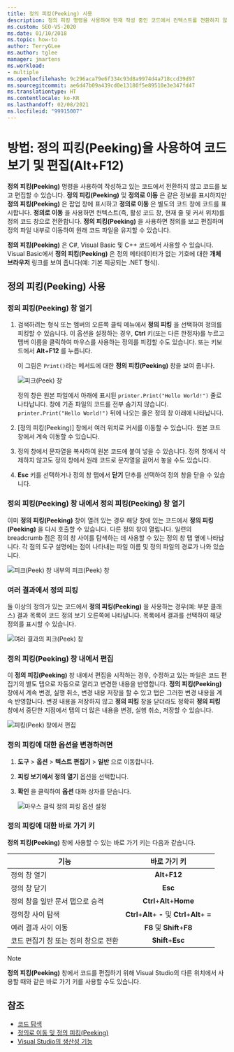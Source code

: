```yaml
---
title: 정의 피킹(Peeking) 사용
description: 정의 피킹 명령을 사용하여 현재 작성 중인 코드에서 컨텍스트를 전환하지 않고도 코드를 보고 편집하는 방법을 알아봅니다.
ms.custom: SEO-VS-2020
ms.date: 01/10/2018
ms.topic: how-to
author: TerryGLee
ms.author: tglee
manager: jmartens
ms.workload:
- multiple
ms.openlocfilehash: 9c296aca79e6f334c93d8a9974d4a718ccd39d97
ms.sourcegitcommit: ae6d47b09a439cd0e13180f5e89510e3e347fd47
ms.translationtype: HT
ms.contentlocale: ko-KR
ms.lasthandoff: 02/08/2021
ms.locfileid: "99915007"
---
```

# <a name="how-to-view-and-edit-code-by-using-peek-definition-altf12"></a>방법: 정의 피킹(Peeking)을 사용하여 코드 보기 및 편집(Alt+F12)

**정의 피킹(Peeking)** 명령을 사용하여 작성하고 있는 코드에서 전환하지 않고 코드를 보고 편집할 수 있습니다. **정의 피킹(Peeking)** 및 **정의로 이동** 은 같은 정보를 표시하지만 **정의 피킹(Peeking)** 은 팝업 창에 표시하고 **정의로 이동** 은 별도의 코드 창에 코드를 표시합니다. **정의로 이동** 을 사용하면 컨텍스트(즉, 활성 코드 창, 현재 줄 및 커서 위치)를 정의 코드 창으로 전환합니다. **정의 피킹(Peeking)** 을 사용하면 정의를 보고 편집하며 정의 파일 내부로 이동하여 원래 코드 파일을 유지할 수 있습니다.

**정의 피킹(Peeking)** 은 C#, Visual Basic 및 C++ 코드에서 사용할 수 있습니다. Visual Basic에서 **정의 피킹(Peeking)** 은 정의 메타데이터가 없는 기호에 대한 **개체 브라우저** 링크를 보여 줍니다(예: 기본 제공되는 .NET 형식).

## <a name="use-peek-definition"></a>정의 피킹(Peeking) 사용

### <a name="open-a-peek-definition-window"></a>정의 피킹(Peeking) 창 열기

1. 검색하려는 형식 또는 멤버의 오른쪽 클릭 메뉴에서 **정의 피킹** 을 선택하여 정의를 피킹할 수 있습니다. 이 옵션을 설정하는 경우, **Ctrl** 키(또는 다른 한정자)를 누르고 멤버 이름을 클릭하여 마우스를 사용하는 정의를 피킹할 수도 있습니다. 또는 키보드에서 **Alt**+**F12** 를 누릅니다.

     이 그림은 `Print()`라는 메서드에 대한 **정의 피킹(Peeking)** 창을 보여 줍니다.

     ![피크(Peek) 창](../ide/media/peekwindow.png)

     정의 창은 원본 파일에서 아래에 표시된 `printer.Print("Hello World!")` 줄로 나타납니다. 창에 기존 파일의 코드를 전부 숨기지 않습니다. `printer.Print("Hello World!")` 뒤에 나오는 줄은 정의 창 아래에 나타납니다.

1. [정의 피킹(Peeking)] 창에서 여러 위치로 커서를 이동할 수 있습니다. 원본 코드 창에서 계속 이동할 수 있습니다.

1. 정의 창에서 문자열을 복사하여 원본 코드에 붙여 넣을 수 있습니다. 정의 창에서 삭제하지 않고도 정의 창에서 원래 코드로 문자열을 끌어서 놓을 수도 있습니다.

1. **Esc** 키를 선택하거나 정의 창 탭에서 **닫기** 단추를 선택하여 정의 창을 닫을 수 있습니다.

### <a name="open-a-peek-definition-window-from-within-a-peek-definition-window"></a>정의 피킹(Peeking) 창 내에서 정의 피킹(Peeking) 창 열기

이미 **정의 피킹(Peeking)** 창이 열려 있는 경우 해당 창에 있는 코드에서 **정의 피킹(Peeking)** 을 다시 호출할 수 있습니다. 다른 정의 창이 열립니다. 일련의 breadcrumb 점은 정의 창 사이를 탐색하는 데 사용할 수 있는 정의 창 탭 옆에 나타납니다. 각 점의 도구 설명에는 점이 나타내는 파일 이름 및 정의 파일의 경로가 나와 있습니다.

   ![피크(Peek) 창 내부의 피크(Peek) 창](../ide/media/peekwithinpeek.png)

### <a name="peek-definition-with-multiple-results"></a>여러 결과에서 정의 피킹

둘 이상의 정의가 있는 코드에서 **정의 피킹(Peeking)** 을 사용하는 경우(예: 부분 클래스) 결과 목록이 코드 정의 보기 오른쪽에 나타납니다. 목록에서 결과를 선택하여 해당 정의를 표시할 수 있습니다.

   ![여러 결과의 피크(Peek) 창](../ide/media/peekmultiple.png)

### <a name="edit-inside-the-peek-definition-window"></a>정의 피킹(Peeking) 창 내에서 편집

이 **정의 피킹(Peeking)** 창 내에서 편집을 시작하는 경우, 수정하고 있는 파일은 코드 편집기의 별도 탭으로 자동으로 열리고 변경한 내용을 반영합니다. **정의 피킹(Peeking)** 창에서 계속 변경, 실행 취소, 변경 내용 저장을 할 수 있고 탭은 그러한 변경 내용을 계속 반영합니다. 변경 내용을 저장하지 않고 **정의 피킹** 창을 닫더라도 정확히 **정의 피킹** 창에서 중단한 지점에서 탭의 더 많은 내용을 변경, 실행 취소, 저장할 수 있습니다.

   ![피킹(Peek) 창에서 편집](../ide/media/peekedit.png)

### <a name="to-change-options-for-peek-definition"></a>정의 피킹에 대한 옵션을 변경하려면

1. **도구** > **옵션** > **텍스트 편집기** > **일반** 으로 이동합니다.

1. **피킹 보기에서 정의 열기** 옵션을 선택합니다.

1. **확인** 을 클릭하여 **옵션** 대화 상자를 닫습니다.

   ![마우스 클릭 정의 피킹 옵션 설정](../ide/media/editor_options_peek_view.png)

### <a name="keyboard-shortcuts-for-peek-definition"></a>정의 피킹에 대한 바로 가기 키

**정의 피킹(Peeking)** 창에 사용할 수 있는 바로 가기 키는 다음과 같습니다.

|기능|바로 가기 키|
|-------------------|:-----------------------:|
|정의 창 열기|**Alt**+**F12**|
|정의 창 닫기|**Esc**|
|정의 창을 일반 문서 탭으로 승격|**Ctrl**+**Alt**+**Home**|
|정의창 사이 탐색|**Ctrl**+**Alt**+ **-** 및 **Ctrl**+**Alt**+ **=**|
|여러 결과 사이 이동|**F8** 및 **Shift**+**F8**|
|코드 편집기 창 또는 정의 창으로 전환|**Shift**+**Esc**|

> [!NOTE]
> **정의 피킹(Peeking)** 창에서 코드를 편집하기 위해 Visual Studio의 다른 위치에서 사용할 때와 같은 바로 가기 키를 사용할 수도 있습니다.

## <a name="see-also"></a>참조

- [코드 탐색](../ide/navigating-code.md)
- [정의로 이동 및 정의 피킹(Peeking)](../ide/go-to-and-peek-definition.md)
- [Visual Studio의 생산성 기능](../ide/productivity-features.md)
